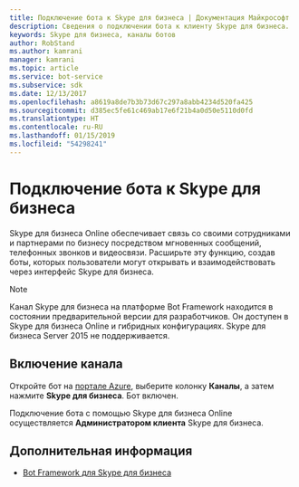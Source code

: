 ```yaml
---
title: Подключение бота к Skype для бизнеса | Документация Майкрософт
description: Сведения о подключении бота к клиенту Skype для бизнеса.
keywords: Skype для бизнеса, каналы ботов
author: RobStand
ms.author: kamrani
manager: kamrani
ms.topic: article
ms.service: bot-service
ms.subservice: sdk
ms.date: 12/13/2017
ms.openlocfilehash: a8619a8de7b3b73d67c297a8abb4234d520fa425
ms.sourcegitcommit: d385ec5fe61c469ab17e6f21b4a0d50e5110d0fd
ms.translationtype: HT
ms.contentlocale: ru-RU
ms.lasthandoff: 01/15/2019
ms.locfileid: "54298241"
---
```

# <a name="connect-a-bot-to-skype-for-business"></a>Подключение бота к Skype для бизнеса

Skype для бизнеса Online обеспечивает связь со своими сотрудниками и партнерами по бизнесу посредством мгновенных сообщений, телефонных звонков и видеосвязи. Расширьте эту функцию, создав боты, которых пользователи могут открывать и взаимодействовать через интерфейс Skype для бизнеса.

> [!NOTE]
> Канал Skype для бизнеса на платформе Bot Framework находится в состоянии предварительной версии для разработчиков.
> Он доступен в Skype для бизнеса Online и гибридных конфигурациях. Skype для бизнеса Server 2015 не поддерживается. 

## <a name="enable-the-channel"></a>Включение канала

Откройте бот на [портале Azure](https://portal.azure.com/), выберите колонку **Каналы**, а затем нажмите **Skype для бизнеса**. Бот включен. 

Подключение бота с помощью Skype для бизнеса Online осуществляется **Администратором клиента** Skype для бизнеса.

## <a name="next-steps"></a>Дополнительная информация
* [Bot Framework для Skype для бизнеса](https://msdn.microsoft.com/en-us/skype/Skype-For-Business-Bot-Framework/docs/overview)







